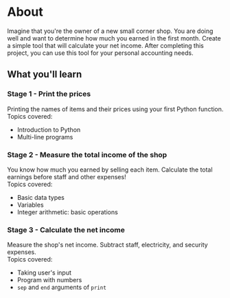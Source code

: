 # About
Imagine that you're the owner of a new small corner shop. You are doing well and want to determine how much you earned in the first month. Create a simple tool that will calculate your net income. 
After completing this project, you can use this tool for your personal accounting needs.

## What you'll learn

### Stage 1 - Print the prices
Printing the names of items and their prices using your first Python function.  
Topics covered:
- Introduction to Python
- Multi-line programs

### Stage 2 - Measure the total income of the shop
You know how much you earned by selling each item. Calculate the total earnings before staff and other expenses!  
Topics covered:
  - Basic data types
  - Variables
  - Integer arithmetic: basic operations

### Stage 3 - Calculate the net income
Measure the shop's net income. Subtract staff, electricity, and security expenses.  
Topics covered:
  - Taking user's input
  - Program with numbers
  - `sep` and `end` arguments of `print`
